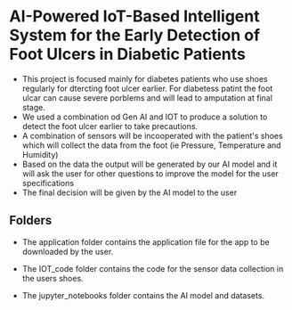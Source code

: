# **AI-Powered IoT-Based Intelligent System for the Early Detection of Foot Ulcers in Diabetic Patients**

* This project is focused mainly for diabetes patients who use shoes regularly for dtercting foot ulcer earlier. For diabetess patint the foot ulcar can cause severe porblems and will lead to amputation at final stage.
* We used a combination od Gen AI and IOT to produce a solution to detect the foot ulcer earlier to take precautions.
* A combination of sensors will be incooperated with the patient's shoes which will collect the data from the foot (ie Pressure, Temperature and Humidity)
* Based on the data the output will be generated by our AI model and it will ask the user for other questions to improve the model for the user specifications
* The final decision will be given by the AI model to the user

## Folders

+ The application folder contains the application file for the app to be downloaded by the user.

+ The IOT_code folder contains the code for the sensor data collection in the users shoes.

+ The jupyter_notebooks folder contains the AI model and datasets.
